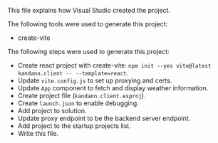 This file explains how Visual Studio created the project.

The following tools were used to generate this project:
- create-vite

The following steps were used to generate this project:
- Create react project with create-vite: `npm init --yes vite@latest kandann.client -- --template=react`.
- Update `vite.config.js` to set up proxying and certs.
- Update `App` component to fetch and display weather information.
- Create project file (`kandann.client.esproj`).
- Create `launch.json` to enable debugging.
- Add project to solution.
- Update proxy endpoint to be the backend server endpoint.
- Add project to the startup projects list.
- Write this file.

